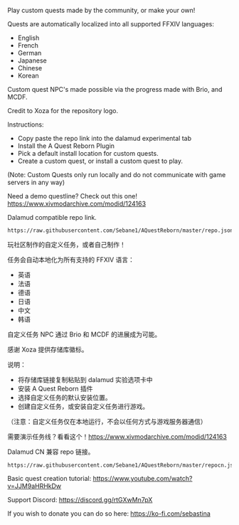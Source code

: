 Play custom quests made by the community, or make your own!

Quests are automatically localized into all supported FFXIV languages:
- English
- French
- German
- Japanese
- Chinese
- Korean

Custom quest NPC's made possible via the progress made with Brio, and MCDF.

Credit to Xoza for the repository logo.

Instructions:
- Copy paste the repo link into the dalamud experimental tab
- Install the A Quest Reborn Plugin
- Pick a default install location for custom quests.
- Create a custom quest, or install a custom quest to play.

(Note: Custom Quests only run locally and do not communicate with game servers in any way)

Need a demo questline? Check out this one! https://www.xivmodarchive.com/modid/124163

Dalamud compatible repo link.
```
https://raw.githubusercontent.com/Sebane1/AQuestReborn/master/repo.json
```

玩社区制作的自定义任务，或者自己制作！

任务会自动本地化为所有支持的 FFXIV 语言：
- 英语
- 法语
- 德语
- 日语
- 中文
- 韩语

自定义任务 NPC 通过 Brio 和 MCDF 的进展成为可能。

感谢 Xoza 提供存储库徽标。

说明：
- 将存储库链接复制粘贴到 dalamud 实验选项卡中
- 安装 A Quest Reborn 插件
- 选择自定义任务的默认安装位置。
- 创建自定义任务，或安装自定义任务进行游戏。

（注意：自定义任务仅在本地运行，不会以任何方式与游戏服务器通信）

需要演示任务线？看看这个！https://www.xivmodarchive.com/modid/124163

Dalamud CN 兼容 repo 链接。
```
https://raw.githubusercontent.com/Sebane1/AQuestReborn/master/repocn.json
```

Basic quest creation tutorial:
https://www.youtube.com/watch?v=JJM9aHRHkDw

Support Discord: https://discord.gg/rtGXwMn7pX

If you wish to donate you can do so here: https://ko-fi.com/sebastina
